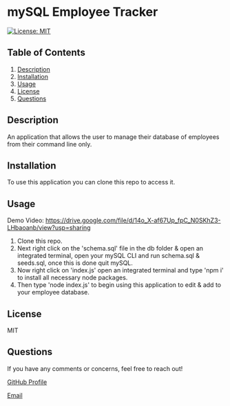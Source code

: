 # mySQL Employee Tracker

[![License: MIT](https://img.shields.io/badge/License-MIT-yellow.svg)](https://opensource.org/licenses/MIT)

## Table of Contents
1. [Description](#description)
2. [Installation](#installation)
3. [Usage](#usage)
4. [License](#license)
5. [Questions](#questions)

## Description
An application that allows the user to manage their database of employees from their command line only.

## Installation
To use this application you can clone this repo to access it.

## Usage
Demo Video: https://drive.google.com/file/d/14o_X-af67Up_fpC_N0SKhZ3-LHbaoanb/view?usp=sharing

1. Clone this repo.
2. Next right click on the 'schema.sql' file in the db folder & open an integrated terminal, open your mySQL CLI and run schema.sql & seeds.sql, once this is done quit mySQL.
3. Now right click on 'index.js' open an integrated terminal and type 'npm i' to install all necessary node packages.
4. Then type 'node index.js' to begin using this application to edit & add to your employee database.

## License
MIT 


## Questions
If you have any comments or concerns, feel free to reach out!

[GitHub Profile](https://github.com/emcarr99)

[Email](mailto:lorenagracex@gmail.com)

